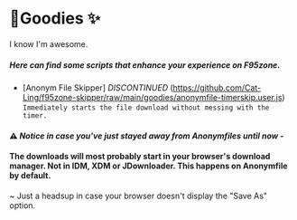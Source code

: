 # 🎉Goodies ✨ 
I know I'm awesome.

##### Here can find some scripts that enhance your experience on F95zone.

- [Anonym File Skipper] _DISCONTINUED_ (https://github.com/Cat-Ling/f95zone-skipper/raw/main/goodies/anonymfile-timerskip.user.js) `Immediately starts the file download without messing with the timer.`
#### ⚠ *Notice in case you've just stayed away from Anonymfiles until now* - 
#### The downloads will most probably start in your browser's download manager. Not in IDM, XDM or JDownloader. This happens on Anonymfile by default. 
~ Just a headsup in case your browser doesn't display the "Save As" option.
